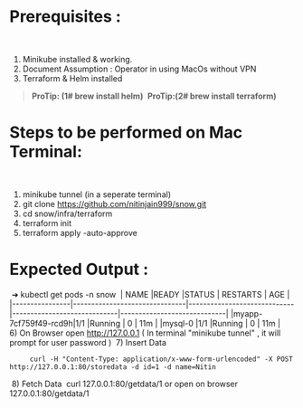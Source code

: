 # Prerequisites :
​
1) Minikube installed & working.
​
2) Document Assumption : Operator in using MacOs without VPN
​
3) Terraform & Helm installed
​
> **ProTip: (1# brew install helm)**
​
> **ProTip:(2# brew install terraform)**
​
# Steps to be performed on Mac Terminal:
​
1)  minikube tunnel (in a seperate terminal)
​
2)  git clone https://github.com/nitinjain999/snow.git
​
3)  cd snow/infra/terraform
​
4) terraform init
​
5)  terraform apply -auto-approve
​
# Expected Output :
​
➜ kubectl get pods -n snow
​
|   NAME             |READY                      |STATUS                       |             RESTARTS                |     AGE                        | 
|----------------|-------------------------------|-----------------------------|-----------------------------|-----------------------------|
|myapp-7cf759f49-rcd9h|1/1           |Running            |            0                 |                   11m          | 
|mysql-0         |1/1            |Running            |             0                |          11m                   | 
​
​
6) On Browser open http://127.0.0.1 ( In terminal "minikube tunnel" , it will prompt for user password )
​
7) Insert Data
 
		 curl -H "Content-Type: application/x-www-form-urlencoded" -X POST  http://127.0.0.1:80/storedata -d id=1 -d name=Nitin
​
8) Fetch Data
​
		 curl  127.0.0.1:80/getdata/1
		or open on browser  127.0.0.1:80/getdata/1
